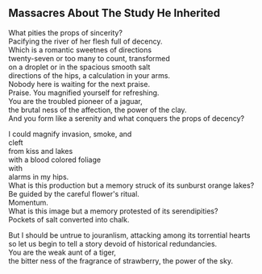 Massacres About The Study He Inherited
--------------------------------------
What pities the props of sincerity?  
Pacifying the river of her flesh full of decency.  
Which is a romantic sweetnes of directions  
twenty-seven or too many to count, transformed  
on a droplet or in the spacious smooth salt  
directions of the hips, a calculation in your arms.  
Nobody here is waiting for the next praise.  
Praise. You magnified yourself for refreshing.  
You are the troubled pioneer of a jaguar,  
the brutal ness of the affection, the power of the clay.  
And you form like a serenity and what conquers the props of decency?  
  
I could magnify invasion, smoke, and  
cleft  
from kiss and lakes  
with a blood colored foliage  
with  
alarms in my hips.  
What is this production but a memory struck of its sunburst orange lakes?  
Be guided by the careful flower's ritual.  
Momentum.  
What is this image but a memory protested of its serendipities?  
Pockets of salt converted into chalk.  
  
But I should be untrue to jouranlism, attacking among its torrential hearts  
so let us begin to tell a story devoid of historical redundancies.  
You are the weak aunt of a tiger,  
the bitter ness of the fragrance of strawberry, the power of the sky.  

